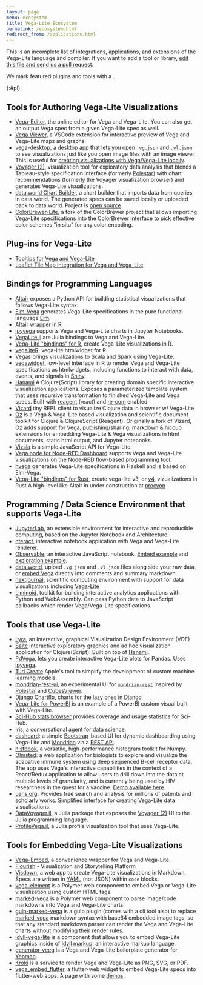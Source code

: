 ```yaml
---
layout: page
menu: ecosystem
title: Vega-Lite Ecosystem
permalink: /ecosystem.html
redirect_from: /applications.html
---
```


This is an incomplete list of integrations, applications, and extensions of the Vega-Lite language and compiler. If you want to add a tool or library, [edit this file and send us a pull request](https://github.com/vega/vega-lite/blob/master/site/ecosystem.md).

We mark featured plugins and tools with a <span class="octicon octicon-star"></span>.

{:#pl}

## Tools for Authoring Vega-Lite Visualizations

- <span class="octicon octicon-star"></span> [Vega-Editor](https://vega.github.io/editor/), the online editor for Vega and Vega-Lite. You can also get an output Vega spec from a given Vega-Lite spec as well.
- <span class="octicon octicon-star"></span> [Vega Viewer](https://github.com/RandomFractals/vscode-vega-viewer), a VSCode extension for interactive preview of Vega and Vega-Lite maps and graphs.
- <span class="octicon octicon-star"></span> [vega-desktop](https://github.com/kristw/vega-desktop), a desktop app that lets you open `.vg.json` and `.vl.json` to see visualizations just like you open image files with an image viewer. This is useful for [creating visualizations with Vega/Vega-Lite locally](https://medium.com/@kristw/create-visualizations-with-vega-on-your-machine-using-your-preferred-editor-529e1be875c0).
- <span class="octicon octicon-star"></span> [Voyager (2)](https://github.com/vega/voyager), visualization tool for exploratory data analysis that blends a Tableau-style specification interface (formerly [Polestar](https://github.com/vega/polestar)) with chart recommendations (formerly the Voyager visualization browser) and generates Vega-Lite visualizations.
- [data.world Chart Builder](https://data.world/integrations/chart-builder), a chart builder that imports data from queries in data.world. The generated specs can be saved locally or uploaded back to data.world. Project is [open source](https://github.com/datadotworld/chart-builder).
- [ColorBrewer-Lite](https://github.com/vis-au/colorbrewer), a fork of the ColorBrewer project that allows importing Vega-Lite specifications into the ColorBrewer interface to pick effective color schemes "in situ" for any color encoding.

## Plug-ins for Vega-Lite

- <span class="octicon octicon-star"></span> [Tooltips for Vega and Vega-Lite](https://github.com/vega/vega-lite-tooltip)
- <span class="octicon octicon-star"></span> [Leaflet Tile Map integration for Vega and Vega-Lite](https://github.com/nyurik/leaflet-vega)

## Bindings for Programming Languages

- <span class="octicon octicon-star"></span> [Altair](https://altair-viz.github.io) exposes a Python API for building statistical visualizations that follows Vega-Lite syntax.
- <span class="octicon octicon-star"></span> [Elm-Vega](https://package.elm-lang.org/packages/gicentre/elm-vega/latest) generates Vega-Lite specifications in the pure functional language [Elm](https://elm-lang.org).
- [Altair wrapper in R](https://vegawidget.github.io/altair/)
- [ipyvega](https://github.com/vega/ipyvega) supports Vega and Vega-Lite charts in Jupyter Notebooks.
- <span class="octicon octicon-star"></span> [VegaLite.jl](https://github.com/queryverse/VegaLite.jl) are Julia bindings to Vega and Vega-Lite.
- [Vega-Lite "bindings" for R](https://github.com/hrbrmstr/vegalite), create Vega-Lite visualizations in R.
- [vegaliteR](https://github.com/timelyportfolio/vegaliteR), vega-lite htmlwidget for R.
- [Vegas](https://github.com/aishfenton/Vegas) brings visualizations to Scala and Spark using Vega-Lite.
- [vegawidget](https://vegawidget.github.io/vegawidget), low-level interface in R to render Vega and Vega-Lite specifications as htmlwidgets, including functions to interact with data, events, and signals in [Shiny](https://shiny.rstudio.com).
- [Hanami](https://github.com/jsa-aerial/hanami) A Clojure(Script) library for creating domain specific interactive visualization applications. Exposes a parameterized template system that uses recursive transformation to finished Vega-Lite and Vega specs. Built with [reagent](https://reagent-project.github.io/) (react) and [re-com](https://github.com/Day8/re-com) enabled.
- [Vizard](https://github.com/yieldbot/vizard) tiny REPL client to visualize Clojure data in browser w/ Vega-Lite.
- [Oz](https://github.com/metasoarous/oz) is a Vega & Vega-Lite based visualization and scientific document toolkit for Clojure & ClojureScript (Reagent). Originally a fork of Vizard, Oz adds support for Vega, publishing/sharing, markdown & hiccup extensions for embedding Vega-Lite & Vega visualizations in html documents, static html output, and Jupyter notebooks.
- [Vizsla](https://github.com/gjmcn/vizsla) is a simple JavaScript API for Vega-Lite.
- [Vega node for Node-RED Dashboard](https://flows.nodered.org/node/node-red-node-ui-vega) supports Vega and Vega-Lite visualizations on the [Node-RED](https://nodered.org/) flow-based programming tool.
- [hvega](https://hackage.haskell.org/package/hvega) generates Vega-Lite specifications in Haskell and is based on Elm-Vega.
- [Vega-Lite "bindings" for Rust](https://github.com/procyon-rs/vega_lite_3.rs), create vega-lite v3, or [v4](https://github.com/procyon-rs/vega_lite_4.rs), vizualizations in Rust A high-level like Altair in under construction at [procyon](https://github.com/procyon-rs/procyon)

## Programming / Data Science Environment that supports Vega-Lite

- <span class="octicon octicon-star"></span> [JupyterLab](https://github.com/jupyterlab/jupyterlab), an extensible environment for interactive and reproducible computing, based on the Jupyter Notebook and Architecture.
- [nteract](https://github.com/nteract/nteract), interactive notebook application with Vega and Vega-Lite renderer.
- <span class="octicon octicon-star"></span> [Observable](https://beta.observablehq.com/), an interactive JavaScript notebook. [Embed example](https://beta.observablehq.com/@domoritz/hello-vega-embed) and [exploration example](https://beta.observablehq.com/@mbostock/exploring-data-with-vega-lite).
- [data.world](https://data.world), upload `.vg.json` and `.vl.json` files along side your raw data, or [embed Vega](https://docs.data.world/tutorials/markdown/#vega-and-vega-lite) directly into comments and summary markdown.
- [nextjournal](https://nextjournal.com/), scientific computing environment with support for data visualizations including [Vega-Lite](https://nextjournal.com/blog/plotting-with-vega-lite-in-nextjournal)
- [Liminoid](https://liminoid.io/), toolkit for building interactive analytics applications with Python and WebAssembly. Can pass Python data to JavaScript callbacks which render Vega/Vega-Lite specifications.

## Tools that use Vega-Lite

- [Lyra](https://github.com/vega/lyra), an interactive, graphical Visualization Design Environment (VDE)
- [Saite](https://github.com/jsa-aerial/saite) Interactive exploratory graphics and ad hoc visualization application for Clojure(Script). Built on top of [Hanami](https://github.com/jsa-aerial/hanami).
- <span class="octicon octicon-star"></span> [PdVega](https://jakevdp.github.io/pdvega/), lets you create interactive Vega-Lite plots for Pandas. Uses [ipyvega](https://github.com/vega/ipyvega).
- [Turi Create](https://github.com/apple/turicreate) Apple's tool to simplify the development of custom machine learning models.
- [mondrian-rest-ui](https://github.com/jazzido/mondrian-rest-ui), an experimental UI for [`mondrian-rest`](https://github.com/jazzido/mondrian-rest) inspired by [Polestar](https://github.com/vega/polestar) and [CubesViewer](https://github.com/jjmontesl/cubesviewer).
- [Django Chartflo](https://github.com/synw/django-chartflo), charts for the lazy ones in Django
- [Vega-Lite for PowerBI](https://github.com/Microsoft/vegalite-for-powerbi/) is an example of a PowerBI custom visual built with Vega-Lite.
- [Sci-Hub stats browser](https://github.com/greenelab/scihub) provides coverage and usage statistics for Sci-Hub.
- [Iris](https://hackernoon.com/a-conversational-agent-for-data-science-4ae300cdc220), a conversational agent for data science.
- [dashcard](https://github.com/scottcame/dashcard): a simple [Bootstrap](https://getbootstrap.com/)-based UI for dynamic dashboarding using Vega-Lite and [Mondrian](https://community.hds.com/docs/DOC-1009853) via a [REST API](https://github.com/ojbc/mondrian-rest).
- [histbook](https://github.com/diana-hep/histbook), a versatile, high-performance histogram toolkit for Numpy.
- [Olmsted](https://github.com/matsengrp/olmsted): a web application for biologists to explore and visualize the adapative immune system using deep sequenced B-cell receptor data. The app uses Vega's interactive capabilities in the context of a React/Redux application to allow users to drill down into the data at multiple levels of granularity, and is currently being used by HIV researchers in the quest for a vaccine. [Demo available here](https://olmstedviz.org).
- [Lens.org](https://www.lens.org/): Provides free search and analysis for millions of patents and scholarly works. Simplified interface for creating Vega-Lite data visualisations.
- [DataVoyager.jl](https://github.com/queryverse/DataVoyager.jl), a Julia package that exposes the [Voyager (2)](https://github.com/vega/voyager) UI to the Julia programming language.
- [ProfileVega.jl](https://github.com/davidanthoff/ProfileVega.jl), a Julia profile visualization tool that uses Vega-Lite.

## Tools for Embedding Vega-Lite Visualizations

- <span class="octicon octicon-star"></span> [Vega-Embed](https://github.com/vega/vega-embed), a convenience wrapper for Vega and Vega-Lite.
- <span class="octicon octicon-star"></span>[Flourish](https://flourish.studio/2018/05/29/vega-lite-in-flourish/) - Visualization and Storytelling Platform
- [Visdown](http://visdown.com), a web app to create Vega-Lite visualizations in Markdown. Specs are written in [YAML](http://www.yaml.org/) (not JSON) within `code` blocks.
- [vega-element](https://www.webcomponents.org/element/PolymerVis/vega-element) is a Polymer web component to embed Vega or Vega-Lite visualization using custom HTML tags.
- [marked-vega](https://www.webcomponents.org/element/PolymerVis/marked-vega) is a Polymer web component to parse image/code markdowns into Vega and Vega-Lite charts.
- [gulp-marked-vega](https://github.com/e2fyi/gulp-marked-vega) is a gulp plugin (comes with a cli tool also) to replace [marked-vega](https://www.webcomponents.org/element/PolymerVis/marked-vega) markdown syntax with base64 embedded image tags, so that any standard markdown parser can render the Vega and Vega-Lite charts without modifying their render rules.
- [idyll-vega-lite](https://github.com/idyll-lang/idyll-vega-lite) is a component that allows you to embed Vega-Lite graphics inside of [Idyll markup](https://idyll-lang.org), an interactive markup language.
- [generator-veeg](https://github.com/millette/generator-veeg) is a Vega and Vega-Lite boilerplate generator for [Yeoman](https://yeoman.io/).
- [Kroki](https://kroki.io/) is a service to render Vega and Vega-Lite as PNG, SVG, or PDF.
- [vega_embed_flutter](https://pub.dev/packages/vega_embed_flutter), a flutter-web widget to embed Vega-Lite specs into flutter-web apps. A page with some [demos](https://abhilash-chandran.github.io/vega_embed_flutter_demo_page/#/).
